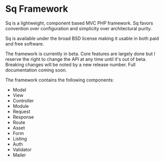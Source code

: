 Sq Framework
============

Sq is a lightweight, component based MVC PHP framework. Sq favors convention
over configuration and simplicity over architectural purity.

Sq is available under the broad BSD license making it usable in both paid and
free software.

The framework is currently in beta. Core features are largely done but I reserve
the right to change the API at any time until it's out of beta. Breaking changes
will be noted by a new release number. Full documentation coming soon.

The framework contains the following components:

- Model
- View
- Controller
- Module
- Request
- Response
- Route
- Asset
- Form
- Listing
- Auth
- Validator
- Mailer